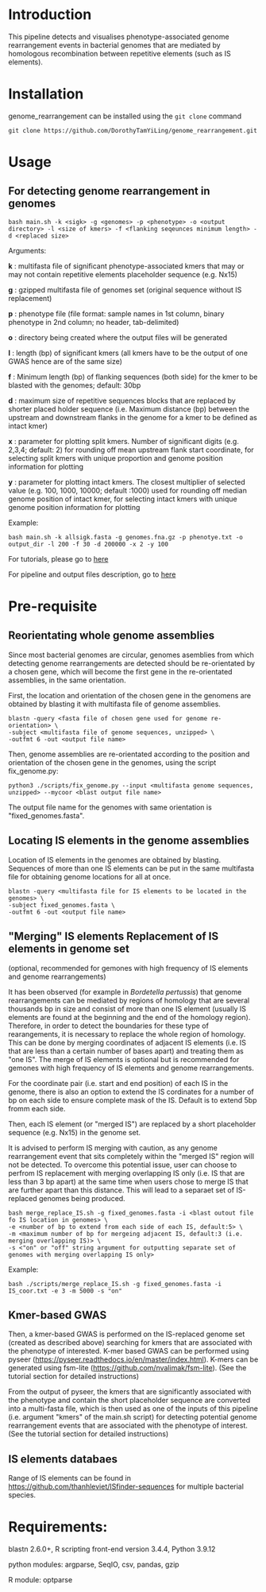 # Introduction
This pipeline detects and visualises phenotype-associated genome rearrangement events in bacterial genomes that are mediated by homologous recombination between repetitive elements (such as IS elements). 

# Installation
genome_rearrangement can be installed using the `git clone` command
```
git clone https://github.com/DorothyTamYiLing/genome_rearrangement.git
```
# Usage

## For detecting genome rearrangement in genomes
```
bash main.sh -k <sigk> -g <genomes> -p <phenotype> -o <output directory> -l <size of kmers> -f <flanking seqeunces minimum length> -d <replaced size>

```

Arguments:

**k** : multifasta file of significant phenotype-associated kmers that may or may not contain repetitive elements placeholder sequence (e.g. Nx15)

**g** : gzipped multifasta file of genomes set (original sequence without IS replacement)

**p** : phenotype file (file format: sample names in 1st column, binary phenotype in 2nd column; no header, tab-delimited) 

**o** : directory being created where the output files will be generated 

**l** : length (bp) of significant kmers (all kmers have to be the output of one GWAS hence are of the same size) 

**f** :  Minimum length (bp) of flanking sequences (both side) for the kmer to be blasted with the genomes; default: 30bp 

**d** : maximum size of repetitive sequences blocks that are replaced by shorter placed holder sequence (i.e. Maximum distance (bp) between the upstream and downstream flanks in the genome for a kmer to be defined as intact kmer)  

**x** : parameter for plotting split kmers. Number of significant digits (e.g. 2,3,4; default: 2) for rounding off mean upstream flank start coordinate, for selecting split kmers with unique proportion and genome position information for plotting

**y** : parameter for plotting intact kmers. The closest multiplier of selected value (e.g. 100, 1000, 10000; default :1000) used for rounding off median genome position of intact kmer, for selecting intact kmers with unique genome position information for plotting

Example:

```
bash main.sh -k allsigk.fasta -g genomes.fna.gz -p phenotye.txt -o output_dir -l 200 -f 30 -d 200000 -x 2 -y 100 

```
 
For tutorials, please go to [here](https://github.com/DorothyTamYiLing/genome_rearrangement/blob/master/documents/tutorials.md) 

For pipeline and output files description, go to [here](https://github.com/DorothyTamYiLing/genome_rearrangement/blob/master/documents/pipeline_and_output_files_description.md)
 
# Pre-requisite

## Reorientating whole genome assemblies

Since most bacterial genomes are circular, genomes asemblies from which detecting genome rearrangements are detected should be re-orientated by a chosen gene, which will become the first gene in the re-orientated assemblies, in the same orientation.

First, the location and orientation of the chosen gene in the genomens are obtained by blasting it with multifasta file of genome assemblies.
```
blastn -query <fasta file of chosen gene used for genome re-orientation> \
-subject <multifasta file of genome sequences, unzipped> \
-outfmt 6 -out <output file name>

```

Then, genome assemblies are re-orientated according to the position and orientation of the chosen gene in the genomes, using the script fix_genome.py:

```
python3 ./scripts/fix_genome.py --input <multifasta genome sequences, unzipped> --mycoor <blast output file name>

```
The output file name for the genomes with same orientation is "fixed_genomes.fasta".


## Locating IS elements in the genome assemblies

Location of IS elements in the genomes are obtained by blasting. Sequences of more than one IS elements can be put in the same multifasta file for obtaining genome locations for all at once.
```
blastn -query <multifasta file for IS elements to be located in the genomes> \
-subject fixed_genomes.fasta \
-outfmt 6 -out <output file name>
```

## "Merging" IS elements Replacement of IS elements in genome set
(optional, recommended for gemones with high frequency of IS elements and genome rearrangements)

It has been observed (for example in _Bordetella pertussis_) that genome rearrangements can be mediated by regions of homology that are several thousands bp in size and consist of more than one IS element (usually IS elements are found at the beginning and the end of the homology region). Therefore, in order to detect the boundaries for these type of rearangements, it is necessary to replace the whole region of homology. This can be done by merging coordinates of adjacent IS elements (i.e. IS that are less than a certain number of bases apart) and treating them as "one IS". The merge of IS elements is optional but is recommended for gemones with high frequency of IS elements and genome rearrangements. 

For the coordinate pair (i.e. start and end position) of each IS in the genome, there is also an option to extend the IS cordinates for a number of bp on each side to ensure complete mask of the IS. Default is to extend 5bp fromm each side. 

Then, each IS element (or "merged IS") are replaced by a short placeholder sequence (e.g. Nx15) in the genome set. 

It is advised to perform IS merging with caution, as any genome rearrangement event that sits completely within the "merged IS" region will not be detected. To overcome this potential issue, user can choose to perfrom IS replacement with merging overlapping IS only (i.e. IS that are less than 3 bp apart) at the same time when users chose to merge IS that are further apart than this distance. This will lead to a separaet set of IS-replaced genomes being produced.

```
bash merge_replace_IS.sh -g fixed_genomes.fasta -i <blast outout file fo IS location in genomes> \
-e <number of bp to extend from each side of each IS, default:5> \
-m <maximum number of bp for mergeing adjacent IS, default:3 (i.e. merging overlapping IS)> \
-s <"on" or "off" string argument for outputting separate set of genomes with merging overlapping IS only>
```
Example:
```
bash ./scripts/merge_replace_IS.sh -g fixed_genomes.fasta -i IS_coor.txt -e 3 -m 5000 -s "on"
```

## Kmer-based GWAS

Then, a kmer-based GWAS is performed on the IS-replaced genome set (created as described above) searching for kmers that are associated with the phenotype of interested. K-mer based GWAS can be performed using pyseer (https://pyseer.readthedocs.io/en/master/index.html). K-mers can be generated using fsm-lite (https://github.com/nvalimak/fsm-lite). (See the tutorial section for detailed instructions)

From the output of pyseer, the kmers that are significantly associated with the phenotype and contain the short placeholder sequence are converted into a multi-fasta file, which is then used as one of the inputs of this pipeline (i.e. argument "kmers" of the main.sh script) for detecting potential genome rearrangement events that are associated with the phenotype of interest. (See the tutorial section for detailed instructions)
 
 
## IS elements databaes 
Range of IS elements can be found in https://github.com/thanhleviet/ISfinder-sequences for multiple bacterial species.



# Requirements:

blastn 2.6.0+, R scripting front-end version 3.4.4, Python 3.9.12

python modules: argparse, SeqIO, csv, pandas, gzip

R module: optparse

